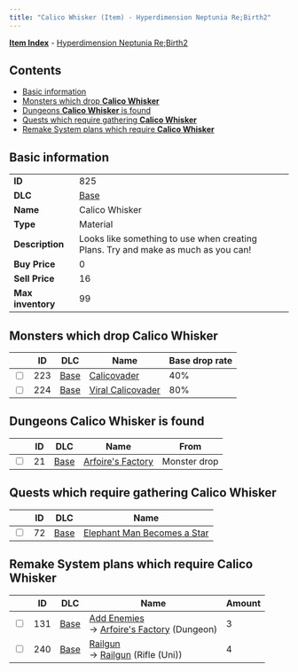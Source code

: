 ```yaml
---
title: "Calico Whisker (Item) - Hyperdimension Neptunia Re;Birth2"
---
```


[**Item Index**](/neptunia/rb2/item/index.html) - [Hyperdimension Neptunia Re;Birth2](/neptunia/rb2)

## Contents

- [Basic information](#basic-information)
- [Monsters which drop **Calico Whisker**](#monsters-which-drop-calico-whisker)
- [Dungeons **Calico Whisker** is found](#dungeons-calico-whisker-is-found)
- [Quests which require gathering **Calico Whisker**](#quests-which-require-gathering-calico-whisker)
- [Remake System plans which require **Calico Whisker**](#remake-system-plans-which-require-calico-whisker)

## Basic information

|   |   |
| -- | -- |
| **ID** | 825 |
| **DLC** | [Base](/neptunia/rb2/dlc/0-base.html) |
| **Name** | Calico Whisker |
| **Type** | Material |
| **Description** | Looks like something to use when creating Plans. Try and make as much as you can! |
| **Buy Price** | 0 |
| **Sell Price** | 16 |
| **Max inventory** | 99 |

## Monsters which drop **Calico Whisker**

|    | ID | DLC | Name | Base drop rate |
| -- | -- | --- | ---- | -------------- |
| <input type="checkbox" id="rb2-monster-0-223" class="trackbox" /> | 223 | [Base](/neptunia/rb2/dlc/0-base.html) | [Calicovader](/neptunia/rb2/monster/0-223-calicovader.html) | 40% |
| <input type="checkbox" id="rb2-monster-0-224" class="trackbox" /> | 224 | [Base](/neptunia/rb2/dlc/0-base.html) | [Viral Calicovader](/neptunia/rb2/monster/0-224-viral-calicovader.html) | 80% |

## Dungeons **Calico Whisker** is found

|    | ID | DLC | Name | From |
| -- | -- | --- | ---- | ---- |
| <input type="checkbox" id="rb2-dungeon-0-21" class="trackbox" /> | 21 | [Base](/neptunia/rb2/dlc/0-base.html) | [Arfoire's Factory](/neptunia/rb2/dungeon/0-21-arfoires-factory.html) | Monster drop |

## Quests which require gathering **Calico Whisker**

|    | ID | DLC | Name |
| -- | -- | --- | ---- |
| <input type="checkbox" id="rb2-quest-0-72" class="trackbox" /> | 72 | [Base](/neptunia/rb2/dlc/0-base.html) | [Elephant Man Becomes a Star](/neptunia/rb2/quest/0-72-elephant-man-becomes-a-star.html) |

## Remake System plans which require **Calico Whisker**

|    | ID | DLC | Name | Amount |
| -- | -- | --- | ---- | ------ |
| <input type="checkbox" id="rb2-remake-0-131" class="trackbox" /> | 131 | [Base](/neptunia/rb2/dlc/0-base.html) | [Add Enemies](/neptunia/rb2/remake/0-131-add-enemies.html)<br />→ [Arfoire's Factory](/neptunia/rb2/dungeon/0-21-arfoires-factory.html) (Dungeon) | 3 |
| <input type="checkbox" id="rb2-remake-0-240" class="trackbox" /> | 240 | [Base](/neptunia/rb2/dlc/0-base.html) | [Railgun](/neptunia/rb2/remake/0-240-railgun.html)<br />→ [Railgun](/neptunia/rb2/item/0-1127-railgun.html) (Rifle (Uni)) | 4 |